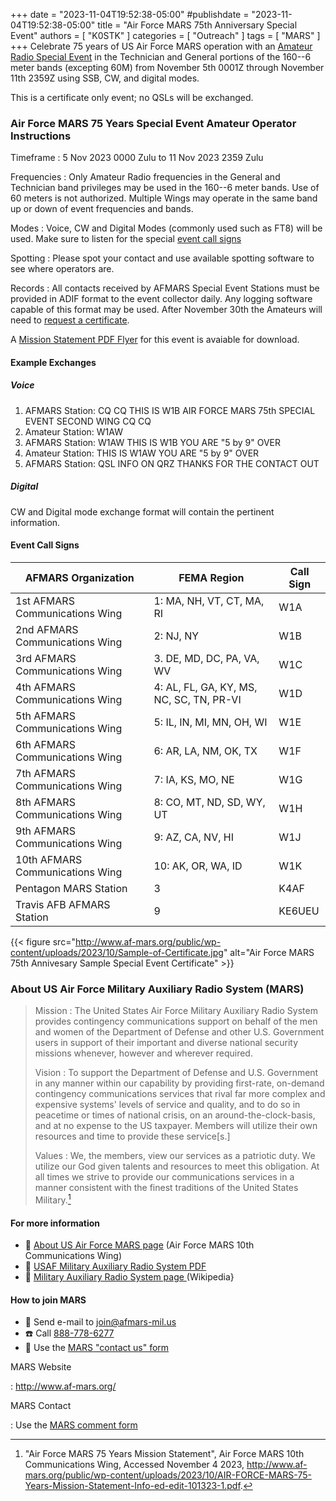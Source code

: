 +++
date = "2023-11-04T19:52:38-05:00"
#publishdate = "2023-11-04T19:52:38-05:00"
title = "Air Force MARS 75th Anniversary Special Event"
authors = [ "K0STK" ]
categories = [ "Outreach" ]
tags = [ "MARS" ]
+++
Celebrate 75 years of US Air Force MARS operation with an
[Amateur Radio Special Event](http://www.af-mars.org/public/events/u-s-air-force-mars-75th-anniversary-event/)
in the Technician and General portions of the 160--6 meter bands
(excepting 60M) from November 5th 0001Z through November 11th 2359Z using
SSB, CW, and digital modes.

This is a certificate only event; no QSLs will be exchanged.
<!--more-->

### Air Force MARS 75 Years Special Event Amateur Operator Instructions

Timeframe
: 5 Nov 2023 0000 Zulu to 11 Nov 2023 2359 Zulu

Frequencies
: Only Amateur Radio frequencies in the General and Technician band
privileges may be used in the 160--6 meter bands. Use of 60 meters is
not authorized. Multiple Wings may operate in the same band up or down
of event frequencies and bands.

Modes
: Voice, CW and Digital Modes (commonly used such as FT8) will be used.
Make sure to listen for the special [event call signs](#event-call-signs)

Spotting
: Please spot your contact and use available spotting software to see
where operators are.

Records
: All contacts received by AFMARS Special Event Stations must be
provided in ADIF format to the event collector daily. Any logging
software capable of this format may be used. After November 30th the
Amateurs will need to
[request a certificate](http://cert.elemcoshopfloor.com).

A [Mission Statement PDF Flyer](http://www.af-mars.org/public/wp-content/uploads/2023/10/AIR-FORCE-MARS-75-Years-Mission-Statement-Info-ed-edit-101323-1.pdf)
for this event is avaiable for download.

#### Example Exchanges

##### Voice

1. AFMARS Station: CQ CQ THIS IS W1B AIR FORCE MARS 75th SPECIAL EVENT SECOND WING CQ CQ
1. Amateur Station: W1AW
1. AFMARS Station: W1AW THIS IS W1B YOU ARE "5 by 9" OVER
1. Amateur Station: THIS IS W1AW YOU ARE "5 by 9" OVER
1. AFMARS Station: QSL INFO ON QRZ THANKS FOR THE CONTACT OUT

##### Digital

CW and Digital mode exchange format will contain the pertinent information.

#### Event Call Signs

| AFMARS Organization            | FEMA Region                        | Call Sign |
| ------------------------------ | ---------------------------------- |---------- |
| 1st AFMARS Communications Wing | 1: MA, NH, VT, CT, MA, RI          | W1A       |
| 2nd AFMARS Communications Wing | 2: NJ, NY                          | W1B       |
| 3rd AFMARS Communications Wing | 3. DE, MD, DC, PA, VA, WV          | W1C       |
| 4th AFMARS Communications Wing | 4: AL, FL, GA, KY, MS, NC, SC, TN, PR-VI | W1D |
| 5th AFMARS Communications Wing | 5: IL, IN, MI, MN, OH, WI          | W1E       |
| 6th AFMARS Communications Wing | 6: AR, LA, NM, OK, TX              | W1F       |
| 7th AFMARS Communications Wing | 7: IA, KS, MO, NE                  | W1G       |
| 8th AFMARS Communications Wing | 8: CO, MT, ND, SD, WY, UT          | W1H       |
| 9th AFMARS Communications Wing | 9: AZ, CA, NV, HI                  | W1J       |
| 10th AFMARS Communications Wing | 10: AK, OR, WA, ID                | W1K       |
| Pentagon MARS Station          | 3                                  | K4AF      |
| Travis AFB AFMARS Station      | 9                                  | KE6UEU    |

<p class="clear"></p>

{{< figure src="http://www.af-mars.org/public/wp-content/uploads/2023/10/Sample-of-Certificate.jpg" alt="Air Force MARS 75th Annivesary Sample Special Event Certificate" >}}

### About US Air Force Military Auxiliary Radio System (MARS)

>Mission
>: The United States Air Force Military Auxiliary Radio System provides
>contingency communications support on behalf of the men and women of the
>Department of Defense and other U.S. Government users in support of their
>important and diverse national security missions whenever, however and
>wherever required.
>
>Vision
>: To support the Department of Defense and U.S. Government in any manner
>within our capability by providing first-rate, on-demand contingency
>communications services that rival far more complex and expensive systems'
>levels of service and quality, and to do so in peacetime or times of national
>crisis, on an around-the-clock-basis, and at no expense to the US taxpayer.
>Members will utilize their own resources and time to provide these
>service[s.]
>
>Values
>: We, the members, view our services as a patriotic duty. We utilize our God
>given talents and resources to meet this obligation. At all times we strive
>to provide our communications services in a manner consistent with the finest
>traditions of the United States Military.[^1]

[^1]: "Air Force MARS 75 Years Mission Statement", Air Force MARS 10th Communications Wing, Accessed November 4 2023, http://www.af-mars.org/public/wp-content/uploads/2023/10/AIR-FORCE-MARS-75-Years-Mission-Statement-Info-ed-edit-101323-1.pdf.

#### For more information

* :link: [About US Air Force MARS page](http://www.af-mars.org/public/) (Air Force MARS 10th Communications Wing)
* :page_facing_up: [USAF Military Auxiliary Radio System PDF](https://www.dropbox.com/s/z1jzss69aa82w92/USAF-MARS_01-2020_Final_Public.pdf?dl=0)
* :link: [Military Auxiliary Radio System page ](https://en.wikipedia.org/wiki/Military_Auxiliary_Radio_System) (Wikipedia}

#### How to join MARS

* :e-mail: Send e-mail to join@afmars-mil.us
* :phone: Call [888-778-6277](tel:888-778-6277)
* :link: Use the [MARS "contact us" form](http://www.af-mars.org/public/contact-us/)

MARS Website

: http://www.af-mars.org/

MARS Contact

: Use the [MARS comment form](http://www.af-mars.org/public/comments/)
